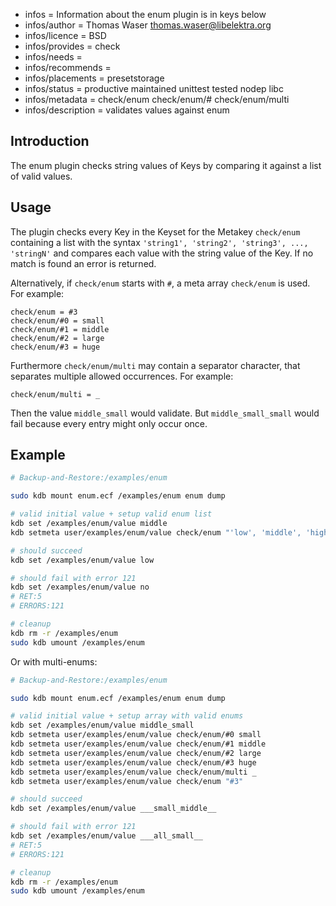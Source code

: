 - infos = Information about the enum plugin is in keys below
- infos/author = Thomas Waser <thomas.waser@libelektra.org>
- infos/licence = BSD
- infos/provides = check
- infos/needs =
- infos/recommends = 
- infos/placements = presetstorage
- infos/status = productive maintained unittest tested nodep libc
- infos/metadata = check/enum check/enum/# check/enum/multi
- infos/description = validates values against enum

## Introduction ##

The enum plugin checks string values of Keys by comparing it against a list of valid values.

## Usage ##

The plugin checks every Key in the Keyset for the Metakey `check/enum` containing a list
with the syntax `'string1', 'string2', 'string3', ..., 'stringN'` and compares each 
value with the string value of the Key. If no match is found an error is returned.

Alternatively, if `check/enum` starts with `#`, a meta array `check/enum` is used.
For example:

    check/enum = #3
    check/enum/#0 = small
    check/enum/#1 = middle
    check/enum/#2 = large
    check/enum/#3 = huge

Furthermore `check/enum/multi` may contain a separator character, that separates 
multiple allowed occurrences.
For example:

    check/enum/multi = _

Then the value `middle_small` would validate.
But `middle_small_small` would fail because every entry might only occur once.

## Example ##
```sh
# Backup-and-Restore:/examples/enum

sudo kdb mount enum.ecf /examples/enum enum dump

# valid initial value + setup valid enum list
kdb set /examples/enum/value middle
kdb setmeta user/examples/enum/value check/enum "'low', 'middle', 'high'"

# should succeed
kdb set /examples/enum/value low

# should fail with error 121
kdb set /examples/enum/value no
# RET:5
# ERRORS:121

# cleanup
kdb rm -r /examples/enum
sudo kdb umount /examples/enum
```
Or with multi-enums:
```sh
# Backup-and-Restore:/examples/enum

sudo kdb mount enum.ecf /examples/enum enum dump

# valid initial value + setup array with valid enums
kdb set /examples/enum/value middle_small
kdb setmeta user/examples/enum/value check/enum/#0 small
kdb setmeta user/examples/enum/value check/enum/#1 middle
kdb setmeta user/examples/enum/value check/enum/#2 large
kdb setmeta user/examples/enum/value check/enum/#3 huge
kdb setmeta user/examples/enum/value check/enum/multi _
kdb setmeta user/examples/enum/value check/enum "#3"

# should succeed
kdb set /examples/enum/value ___small_middle__

# should fail with error 121
kdb set /examples/enum/value ___all_small__
# RET:5
# ERRORS:121

# cleanup
kdb rm -r /examples/enum
sudo kdb umount /examples/enum
```
